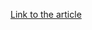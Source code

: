 [Link to the article](https://www.bleepingcomputer.com/news/security/openais-new-chatgpt-search-chrome-extension-feels-like-a-search-hijacker/)
